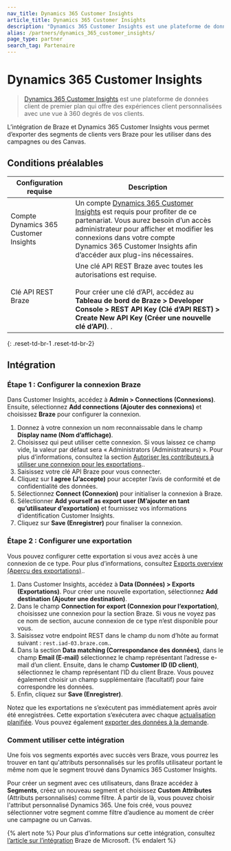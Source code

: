 ```yaml
---
nav_title: Dynamics 365 Customer Insights 
article_title: Dynamics 365 Customer Insights 
description: "Dynamics 365 Customer Insights est une plateforme de données client de premier plan qui vous permet d’exporter des segments de clients vers Braze pour les utiliser dans des campagnes ou des Canvas."
alias: /partners/dynamics_365_customer_insights/
page_type: partner
search_tag: Partenaire
---
```


# Dynamics 365 Customer Insights 
 
> [Dynamics 365 Customer Insights](https://dynamics.microsoft.com/en-gb/ai/customer-insights/) est une plateforme de données client de premier plan qui offre des expériences client personnalisées avec une vue à 360 degrés de vos clients.

L’intégration de Braze et Dynamics 365 Customer Insights vous permet d’exporter des segments de clients vers Braze pour les utiliser dans des campagnes ou des Canvas.

## Conditions préalables

| Configuration requise | Description |
| ----------- | ----------- |
| Compte Dynamics 365 Customer Insights  | Un compte [Dynamics 365 Customer Insights](https://dynamics.microsoft.com/en-gb/ai/customer-insights/) est requis pour profiter de ce partenariat. Vous aurez besoin d’un accès administrateur pour afficher et modifier les connexions dans votre compte Dynamics 365 Customer Insights afin d’accéder aux plug-ins nécessaires. |
| Clé API REST Braze | Une clé API REST Braze avec toutes les autorisations est requise. <br><br> Pour créer une clé d’API, accédez au **Tableau de bord de Braze > Developer Console > REST API Key (Clé d’API REST) > Create New API Key (Créer une nouvelle clé d’API)**. .|
{: .reset-td-br-1 .reset-td-br-2}

## Intégration

### Étape 1 : Configurer la connexion Braze

Dans Customer Insights, accédez à **Admin > Connections (Connexions)**. Ensuite, sélectionnez **Add connections (Ajouter des connexions)** et choisissez **Braze** pour configurer la connexion. 

1. Donnez à votre connexion un nom reconnaissable dans le champ **Display name (Nom d’affichage)**. 
2. Choisissez qui peut utiliser cette connexion. Si vous laissez ce champ vide, la valeur par défaut sera « Administrators (Administrateurs) ». Pour plus d’informations, consultez la section [Autoriser les contributeurs à utiliser une connexion pour les exportations](https://docs.microsoft.com/en-us/dynamics365/customer-insights/connections#allow-contributors-to-use-a-connection-for-exports)..
3. Saisissez votre clé API Braze pour vous connecter.
4. Cliquez sur **I agree (J’accepte)** pour accepter l’avis de conformité et de confidentialité des données.
5. Sélectionnez **Connect (Connexion)** pour initialiser la connexion à Braze.
6. Sélectionner **Add yourself as export user (M’ajouter en tant qu’utilisateur d’exportation)** et fournissez vos informations d’identification Customer Insights.
7. Cliquez sur **Save (Enregistrer)** pour finaliser la connexion. 

### Étape 2 : Configurer une exportation

Vous pouvez configurer cette exportation si vous avez accès à une connexion de ce type. Pour plus d’informations, consultez [Exports overview (Aperçu des exportations)](https://docs.microsoft.com/en-us/dynamics365/customer-insights/export-destinations#set-up-a-new-export)..

1. Dans Customer Insights, accédez à **Data (Données) > Exports (Exportations)**. Pour créer une nouvelle exportation, sélectionnez **Add destination (Ajouter une destination)**.
2. Dans le champ **Connection for export (Connexion pour l’exportation)**, choisissez une connexion pour la section Braze. Si vous ne voyez pas ce nom de section, aucune connexion de ce type n’est disponible pour vous. 
3. Saisissez votre endpoint REST dans le champ du nom d’hôte au format suivant : `rest.iad-03.braze.com`..
4. Dans la section **Data matching (Correspondance des données)**, dans le champ **Email (E-mail)** sélectionnez le champ représentant l’adresse e-mail d’un client. Ensuite, dans le champ **Customer ID (ID client)**, sélectionnez le champ représentant l’ID du client Braze. Vous pouvez également choisir un champ supplémentaire (facultatif) pour faire correspondre les données. 
5. Enfin, cliquez sur **Save (Enregistrer)**. 

Notez que les exportations ne s’exécutent pas immédiatement après avoir été enregistrées. Cette exportation s’exécutera avec chaque [actualisation planifiée](https://docs.microsoft.com/en-us/dynamics365/customer-insights/system#schedule-tab). Vous pouvez également [exporter des données à la demande](https://docs.microsoft.com/en-us/dynamics365/customer-insights/export-destinations#run-exports-on-demand). 

### Comment utiliser cette intégration

Une fois vos segments exportés avec succès vers Braze, vous pourrez les trouver en tant qu'attributs personnalisés sur les profils utilisateur portant le même nom que le segment trouvé dans Dynamics 365 Customer Insights. 

Pour créer un segment avec ces utilisateurs, dans Braze accédez à **Segments**, créez un nouveau segment et choisissez **Custom Attributes** (Attributs personnalisés) comme filtre. À partir de là, vous pouvez choisir l'attribut personnalisé Dynamics 365. Une fois créé, vous pouvez sélectionner votre segment comme filtre d’audience au moment de créer une campagne ou un Canvas.

{% alert note %}
Pour plus d’informations sur cette intégration, consultez [l’article sur l’intégration](https://docs.microsoft.com/en-us/dynamics365/customer-insights/export-braze) Braze de Microsoft.
{% endalert %}

[1]: {{site.baseurl}}/developer_guide/rest_api/basics/#endpoints